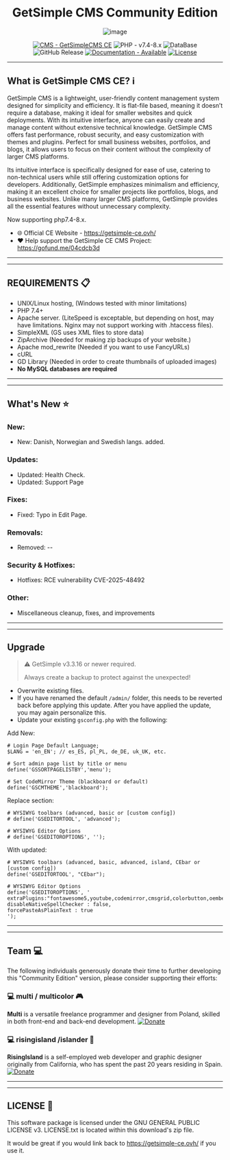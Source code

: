 <div align="center">

# GetSimple CMS Community Edition

![image](https://github.com/GetSimpleCMS-CE/GetSimpleCMS-CE/assets/6113504/621eea2d-7db2-4115-8d33-89c941e45103)

[![CMS - GetSimpleCMS CE](https://img.shields.io/badge/CMS-GetSimpleCMS_CE-blue)](https://getsimple-ce.ovh/)
![PHP - v7.4-8.x](https://img.shields.io/badge/PHP-v7.4--8.x-orange)
![DataBase](https://img.shields.io/badge/FlatFile-purple)
![GitHub Release](https://img.shields.io/github/v/release/GetSimpleCMS-CE/GetSimpleCMS-CE?color=yellow)
[![Documentation - Available](https://img.shields.io/badge/Documentation-Available-red)](https://github.com/GetSimpleCMS-CE/GetSimpleCMS-CE/wiki)
[![License](https://img.shields.io/badge/License-GPL--3.0-green)](#license)

</div>


<hr/>


## What is GetSimple CMS CE? ℹ️

GetSimple CMS is a lightweight, user-friendly content management system designed for simplicity and efficiency. It is flat-file based, meaning it doesn’t require a database, making it ideal for smaller websites and quick deployments. With its intuitive interface, anyone can easily create and manage content without extensive technical knowledge. GetSimple CMS offers fast performance, robust security, and easy customization with themes and plugins. Perfect for small business websites, portfolios, and blogs, it allows users to focus on their content without the complexity of larger CMS platforms.

Its intuitive interface is specifically designed for ease of use, catering to non-technical users while still offering customization options for developers. Additionally, GetSimple emphasizes minimalism and efficiency, making it an excellent choice for smaller projects like portfolios, blogs, and business websites. Unlike many larger CMS platforms, GetSimple provides all the essential features without unnecessary complexity.

Now supporting php7.4-8.x.

- :globe_with_meridians: Official CE Website - https://getsimple-ce.ovh/
- :heart: Help support the GetSimple CE CMS Project: https://gofund.me/04cdcb3d


<hr><hr>


## REQUIREMENTS 📋

- UNIX/Linux hosting, (Windows tested with minor limitations)
- PHP 7.4+
- Apache server. (LiteSpeed is exceptable, but depending on host, may have limitations. Nginx may not support working with .htaccess files).
- SimpleXML (GS uses XML files to store data)
- ZipArchive (Needed for making zip backups of your website.)
- Apache mod_rewrite (Needed if you want to use FancyURLs)
- cURL
- GD Library (Needed in order to create thumbnails of uploaded images)
- **No MySQL databases are required** 


<hr><hr>


## What's New ⭐

### New:

- New:  Danish, Norwegian and Swedish langs. added.

### Updates:

- Updated: Health Check.
- Updated: Support Page

### Fixes:

- Fixed: Typo in Edit Page.

### Removals:

- Removed: --

### Security & Hotfixes:

- Hotfixes: RCE vulnerability CVE-2025-48492

### Other:

- Miscellaneous cleanup, fixes, and improvements


<hr><hr>

## Upgrade

> ⚠️ GetSimple v3.3.16 or newer required.
> 
> Always create a backup to protect against the unexpected!

- Overwrite existing files.
- If you have renamed the default `/admin/` folder, this needs to be reverted back before applying this update. 
After you have applied the update, you may again personalize this.
- Update your existing `gsconfig.php` with the following:

Add New:
```
# Login Page Default Language;
$LANG = 'en_EN'; // es_ES, pl_PL, de_DE, uk_UK, etc.

# Sort admin page list by title or menu
define('GSSORTPAGELISTBY','menu');

# Set CodeMirror Theme (blackboard or default)
define('GSCMTHEME','blackboard');
```

Replace section:
```
# WYSIWYG toolbars (advanced, basic or [custom config]) 
# define('GSEDITORTOOL', 'advanced');

# WYSIWYG Editor Options
# define('GSEDITOROPTIONS', '');
```
With updated:
```
# WYSIWYG toolbars (advanced, basic, advanced, island, CEbar or [custom config])
define('GSEDITORTOOL', "CEbar");

# WYSIWYG Editor Options
define('GSEDITOROPTIONS', '
extraPlugins:"fontawesome5,youtube,codemirror,cmsgrid,colorbutton,oembed,simplebutton,spacingsliders",
disableNativeSpellChecker : false,
forcePasteAsPlainText : true
');
```

<hr><hr>


## Team 💻
The following individuals generously donate their time to further developing this "Community Edition" version, please consider supporting their efforts:

### :computer: multi / multicolor :video_game: ###
**Multi** is a versatile freelance programmer and designer from Poland, skilled in both front-end and back-end development.
[![Donate](https://img.shields.io/badge/Donate-PayPal-blue.svg)](https://www.paypal.com/donate/?hosted_button_id=TW6PXVCTM5A72)

### :computer: risingisland /islander :palm_tree: ###
**RisingIsland** is a self-employed web developer and graphic designer originally from California, who has spent the past 20 years residing in Spain.
[![Donate](https://img.shields.io/badge/Donate-PayPal-blue.svg)](https://www.paypal.com/donate/?hosted_button_id=QTTWMSSQDYB82)


<hr><hr>


## LICENSE :bookmark_tabs:

This software package is licensed under the GNU GENERAL PUBLIC LICENSE v3. 
LICENSE.txt is located within this download's zip file.

It would be great if you would link back to https://getsimple-ce.ovh/ if you use it.
